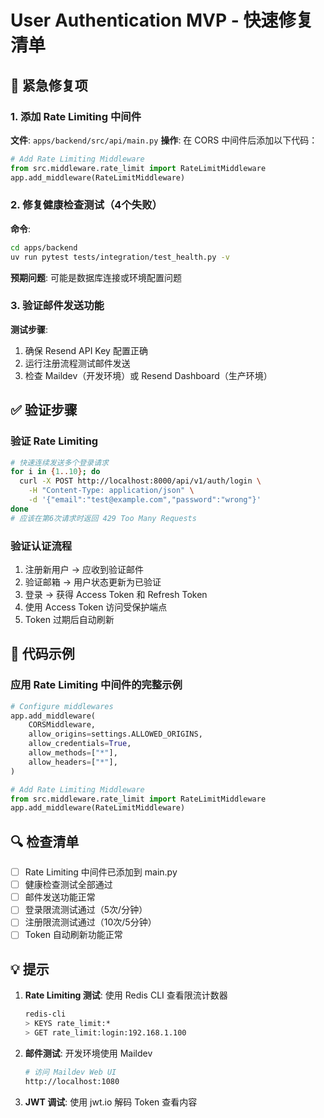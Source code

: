 # User Authentication MVP - 快速修复清单

## 🚨 紧急修复项

### 1. 添加 Rate Limiting 中间件
**文件**: `apps/backend/src/api/main.py`
**操作**: 在 CORS 中间件后添加以下代码：
```python
# Add Rate Limiting Middleware
from src.middleware.rate_limit import RateLimitMiddleware
app.add_middleware(RateLimitMiddleware)
```

### 2. 修复健康检查测试（4个失败）
**命令**: 
```bash
cd apps/backend
uv run pytest tests/integration/test_health.py -v
```
**预期问题**: 可能是数据库连接或环境配置问题

### 3. 验证邮件发送功能
**测试步骤**:
1. 确保 Resend API Key 配置正确
2. 运行注册流程测试邮件发送
3. 检查 Maildev（开发环境）或 Resend Dashboard（生产环境）

## ✅ 验证步骤

### 验证 Rate Limiting
```bash
# 快速连续发送多个登录请求
for i in {1..10}; do
  curl -X POST http://localhost:8000/api/v1/auth/login \
    -H "Content-Type: application/json" \
    -d '{"email":"test@example.com","password":"wrong"}'
done
# 应该在第6次请求时返回 429 Too Many Requests
```

### 验证认证流程
1. 注册新用户 → 应收到验证邮件
2. 验证邮箱 → 用户状态更新为已验证
3. 登录 → 获得 Access Token 和 Refresh Token
4. 使用 Access Token 访问受保护端点
5. Token 过期后自动刷新

## 📝 代码示例

### 应用 Rate Limiting 中间件的完整示例
```python
# Configure middlewares
app.add_middleware(
    CORSMiddleware,
    allow_origins=settings.ALLOWED_ORIGINS,
    allow_credentials=True,
    allow_methods=["*"],
    allow_headers=["*"],
)

# Add Rate Limiting Middleware
from src.middleware.rate_limit import RateLimitMiddleware
app.add_middleware(RateLimitMiddleware)
```

## 🔍 检查清单

- [ ] Rate Limiting 中间件已添加到 main.py
- [ ] 健康检查测试全部通过
- [ ] 邮件发送功能正常
- [ ] 登录限流测试通过（5次/分钟）
- [ ] 注册限流测试通过（10次/5分钟）
- [ ] Token 自动刷新功能正常

## 💡 提示

1. **Rate Limiting 测试**: 使用 Redis CLI 查看限流计数器
   ```bash
   redis-cli
   > KEYS rate_limit:*
   > GET rate_limit:login:192.168.1.100
   ```

2. **邮件测试**: 开发环境使用 Maildev
   ```bash
   # 访问 Maildev Web UI
   http://localhost:1080
   ```

3. **JWT 调试**: 使用 jwt.io 解码 Token 查看内容